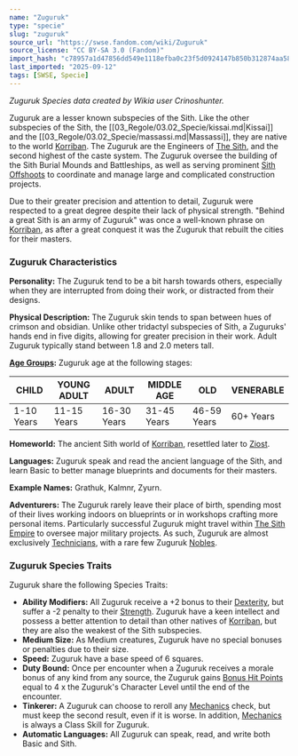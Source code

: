 ```yaml
---
name: "Zuguruk"
type: "specie"
slug: "zuguruk"
source_url: "https://swse.fandom.com/wiki/Zuguruk"
source_license: "CC BY-SA 3.0 (Fandom)"
import_hash: "c78957a1d47856dd549e1118efba0c23f5d0924147b850b312874aa588027573"
last_imported: "2025-09-12"
tags: [SWSE, Specie]
---
```

*Zuguruk Species data created by Wikia user Crinoshunter.*

Zuguruk are a lesser known subspecies of the Sith. Like the other subspecies of the Sith, the [[03_Regole/03.02_Specie/kissai.md|Kissai]] and the [[03_Regole/03.02_Specie/massassi.md|Massassi]], they are native to the world [Korriban](https://swse.fandom.com/wiki/Korriban). The Zuguruk are the Engineers of [The Sith](https://swse.fandom.com/wiki/The_Sith), and the second highest of the caste system. The Zuguruk oversee the building of the Sith Burial Mounds and Battleships, as well as serving prominent [Sith Offshoots](https://swse.fandom.com/wiki/Sith_Offshoots) to coordinate and manage large and complicated construction projects.

Due to their greater precision and attention to detail, Zuguruk were respected to a great degree despite their lack of physical strength. "Behind a great Sith is an army of Zuguruk" was once a well-known phrase on [Korriban](https://swse.fandom.com/wiki/Korriban), as after a great conquest it was the Zuguruk that rebuilt the cities for their masters.

### Zuguruk Characteristics
**Personality:** The Zuguruk tend to be a bit harsh towards others, especially when they are interrupted from doing their work, or distracted from their designs.

**Physical Description:** The Zuguruk skin tends to span between hues of crimson and obsidian. Unlike other tridactyl subspecies of Sith, a Zuguruks' hands end in five digits, allowing for greater precision in their work. Adult Zuguruk typically stand between 1.8 and 2.0 meters tall.

**[Age Groups](https://swse.fandom.com/wiki/Age_Groups):** Zuguruk age at the following stages:

| CHILD | YOUNG ADULT | ADULT | MIDDLE AGE | OLD | VENERABLE |
| --- | --- | --- | --- | --- | --- |
| 1-10 Years | 11-15 Years | 16-30 Years | 31-45 Years | 46-59 Years | 60+ Years |

**Homeworld:** The ancient Sith world of [Korriban](https://swse.fandom.com/wiki/Korriban), resettled later to [Ziost](https://swse.fandom.com/wiki/Ziost).

**Languages:** Zuguruk speak and read the ancient language of the Sith, and learn Basic to better manage blueprints and documents for their masters.

**Example Names:** Grathuk, Kalmnr, Zyurn.

**Adventurers:** The Zuguruk rarely leave their place of birth, spending most of their lives working indoors on blueprints or in workshops crafting more personal items. Particularly successful Zuguruk might travel within [The Sith Empire](https://swse.fandom.com/wiki/The_Sith_Empire) to oversee major military projects. As such, Zuguruk are almost exclusively [Technicians](https://swse.fandom.com/wiki/Technicians), with a rare few Zuguruk [Nobles](https://swse.fandom.com/wiki/Nobles).
### Zuguruk Species Traits
Zuguruk share the following Species Traits:
- **Ability Modifiers:** All Zuguruk receive a +2 bonus to their [Dexterity](https://swse.fandom.com/wiki/Dexterity), but suffer a -2 penalty to their [Strength](https://swse.fandom.com/wiki/Strength). Zuguruk have a keen intellect and possess a better attention to detail than other natives of [Korriban](https://swse.fandom.com/wiki/Korriban), but they are also the weakest of the Sith subspecies.
- **Medium Size:** As Medium creatures, Zuguruk have no special bonuses or penalties due to their size.
- **Speed:** Zuguruk have a base speed of 6 squares.
- **Duty Bound:** Once per encounter when a Zuguruk receives a morale bonus of any kind from any source, the Zuguruk gains [Bonus Hit Points](https://swse.fandom.com/wiki/Bonus_Hit_Points) equal to 4 x the Zuguruk's Character Level until the end of the encounter.
- **Tinkerer:** A Zuguruk can choose to reroll any [Mechanics](https://swse.fandom.com/wiki/Mechanics) check, but must keep the second result, even if it is worse. In addition, [Mechanics](https://swse.fandom.com/wiki/Mechanics) is always a Class Skill for Zuguruk.
- **Automatic Languages:** All Zuguruk can speak, read, and write both Basic and Sith.